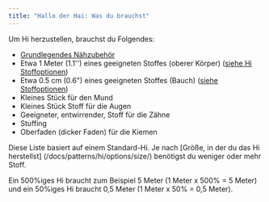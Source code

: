 ```yaml
---
title: "Hallo der Hai: Was du brauchst"
---
```


Um Hi herzustellen, brauchst du Folgendes:

- [Grundlegendes Nähzubehör](/docs/sewing/basic-sewing-supplies)
- Etwa 1 Meter (1.1'') eines geeigneten Stoffes (oberer Körper) ([siehe Hi Stoffoptionen](/docs/patterns/hi/fabric/))
- Etwa 0.5 cm (0.6") eines geeigneten Stoffes (Bauch) ([siehe Stoffoptionen](/docs/patterns/hi/fabric/))
- Kleines Stück für den Mund
- Kleines Stück Stoff für die Augen
- Geeigneter, entwirrender, Stoff für die Zähne
- Stuffing
- Oberfaden (dicker Faden) für die Kiemen

<Note>

Diese Liste basiert auf einem Standard-Hi. Je nach [Größe, in der du das Hi herstellst] (/docs/patterns/hi/options/size/) benötigst du weniger oder mehr Stoff.

Ein 500%iges Hi braucht zum Beispiel 5 Meter (1 Meter x 500% = 5 Meter) und ein 50%iges Hi braucht 0,5 Meter (1 Meter x 50% = 0,5 Meter).

</Note>
